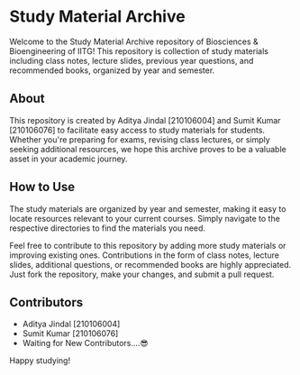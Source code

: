# Study Material Archive

Welcome to the Study Material Archive repository of Biosciences & Bioengineering of IITG! This repository is collection of study materials including class notes, lecture slides, previous year questions, and recommended books, organized by year and semester.

## About

This repository is created by Aditya Jindal [210106004] and Sumit Kumar [210106076] to facilitate easy access to study materials for students. Whether you're preparing for exams, revising class lectures, or simply seeking additional resources, we hope this archive proves to be a valuable asset in your academic journey.

## How to Use

The study materials are organized by year and semester, making it easy to locate resources relevant to your current courses. Simply navigate to the respective directories to find the materials you need.

Feel free to contribute to this repository by adding more study materials or improving existing ones. Contributions in the form of class notes, lecture slides, additional questions, or recommended books are highly appreciated. Just fork the repository, make your changes, and submit a pull request.

## Contributors
* Aditya Jindal [210106004]
* Sumit Kumar   [210106076]
* Waiting for New Contributors....😎

Happy studying!
